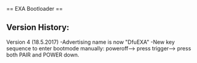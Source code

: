 == EXA Bootloader ==

Version History:
---------------------------------------------------------------
Version 4 (18.5.2017)
-Advertising name is now "DfuEXA"
-New key sequence to enter bootmode manually: poweroff--> press trigger--> press both PAIR and POWER down.
